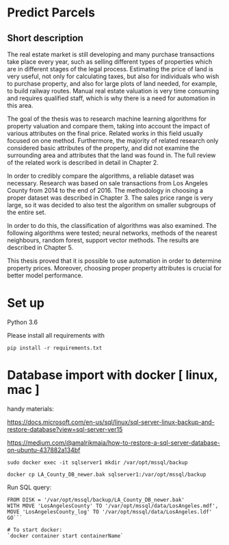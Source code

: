# Predict Parcels
## Short description

The real estate market is still developing and many purchase transactions take place every year, such as selling different types of properties which are in different stages of the legal process. Estimating the price of land is very useful, not only for calculating taxes, but also for individuals who wish to purchase property, and also for large plots of land needed, for example, to build railway routes. Manual real estate valuation is very time consuming and requires qualified staff, which is why there is a need for automation in this area. 

The goal of the thesis was to research machine learning algorithms for property valuation and compare them, taking into account the impact of various attributes on the final price. Related works in this field usually focused on one method. Furthermore, the majority of related research only considered basic attributes of the property, and did not examine the surrounding area and attributes that the land was found in. The full review of the related work is described in detail in Chapter 2. 

In order to credibly compare the algorithms, a reliable dataset was necessary. Research was based on sale transactions from Los Angeles County from 2014 to the end of 2016. The methodology in choosing a proper dataset was described in Chapter 3. The sales price range is very large, so it was decided to also test the algorithm on smaller subgroups of the entire set. 

In order to do this, the classification of algorithms was also examined. The following algorithms were tested; neural networks, methods of the nearest neighbours, random forest, support vector methods. The results are described in Chapter 5. 

This thesis proved that it is possible to use automation in order to determine property prices. Moreover, choosing proper property attributes is crucial for better model performance.

# Set up

Python 3.6

Please install all requirements with

```pip install -r requirements.txt```
# Database import with docker [ linux, mac ]

handy materials:

https://docs.microsoft.com/en-us/sql/linux/sql-server-linux-backup-and-restore-database?view=sql-server-ver15

https://medium.com/@amalrikmaia/how-to-restore-a-sql-server-database-on-ubuntu-437882a134bf

```sudo docker exec -it sqlserver1 mkdir /var/opt/mssql/backup```
  
```docker cp LA_County_DB_newer.bak sqlserver1:/var/opt/mssql/backup```

Run SQL query:
 ```RESTORE DATABASE LosAngeles
 FROM DISK = '/var/opt/mssql/backup/LA_County_DB_newer.bak'
 WITH MOVE 'LosAngelesCounty' TO '/var/opt/mssql/data/LosAngeles.mdf',
 MOVE 'LosAngelesCounty_log' TO '/var/opt/mssql/data/LosAngeles.ldf'
 GO```

# To start docker:
`docker container start containerName`
